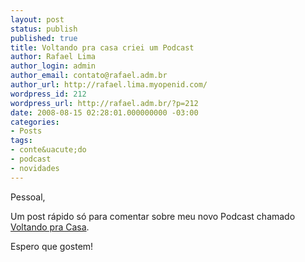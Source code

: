 ```yaml
---
layout: post
status: publish
published: true
title: Voltando pra casa criei um Podcast
author: Rafael Lima
author_login: admin
author_email: contato@rafael.adm.br
author_url: http://rafael.lima.myopenid.com/
wordpress_id: 212
wordpress_url: http://rafael.adm.br/?p=212
date: 2008-08-15 02:28:01.000000000 -03:00
categories:
- Posts
tags:
- conte&uacute;do
- podcast
- novidades
---
```

Pessoal,

Um post r&aacute;pido s&oacute; para comentar sobre meu novo Podcast chamado <a href="http://rafael.adm.br/voltandopracasa">Voltando pra Casa</a>.

Espero que gostem!
